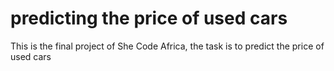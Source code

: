 # predicting the price of used cars
This is the final project of She Code Africa, the task is to predict the price of used cars
